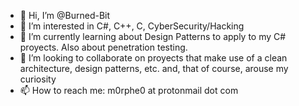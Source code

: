 - 👋 Hi, I’m @Burned-Bit
- 👀 I’m interested in C#, C++, C, CyberSecurity/Hacking
- 🌱 I’m currently learning about Design Patterns to apply to my C# proyects. Also about penetration testing.
- 💞️ I’m looking to collaborate on proyects that make use of a clean architecture, design patterns, etc. and, that of course, arouse my curiosity
- 📫 How to reach me: m0rphe0 at protonmail dot com

<!---
Burned-Bit/Burned-Bit is a ✨ special ✨ repository because its `README.md` (this file) appears on your GitHub profile.
You can click the Preview link to take a look at your changes.
--->
